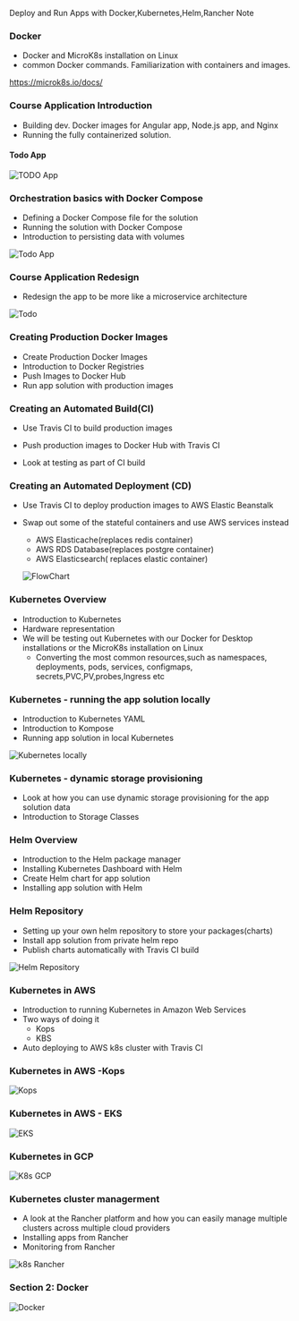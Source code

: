 Deploy and Run Apps with Docker,Kubernetes,Helm,Rancher Note

### Docker
* Docker and MicroK8s installation on Linux
* common Docker commands. Familiarization with containers and images.

https://microk8s.io/docs/

### Course Application Introduction
* Building dev. Docker images for Angular app, Node.js app, and Nginx
* Running the fully containerized solution.

#### Todo App 

![TODO App](mdImage/Capture.PNG)

### Orchestration basics with Docker Compose

* Defining a Docker Compose file for the solution
* Running the solution with Docker Compose
* Introduction to persisting data with volumes

![Todo App](mdImage/Capture2.PNG)

### Course Application Redesign

* Redesign the app to be more like a microservice architecture

![Todo](mdImage\Capture3.PNG)

### Creating Production Docker Images

* Create Production Docker Images
* Introduction to Docker Registries
* Push Images to Docker Hub
* Run app solution with production images

### Creating an Automated Build(CI)

* Use Travis CI to build production images

* Push production images to Docker Hub with Travis CI
* Look at testing as part of CI build

### Creating an Automated Deployment (CD)

* Use Travis CI to deploy production images to AWS Elastic Beanstalk

* Swap out some of the stateful containers and use AWS services instead

  * AWS Elasticache(replaces redis container)
  * AWS RDS Database(replaces postgre container)
  * AWS Elasticsearch( replaces elastic container)

  ![FlowChart](mdImage\Capture4.PNG)
 ### Kubernetes Overview

* Introduction to Kubernetes 
* Hardware representation
* We will be testing out Kubernetes with our Docker for Desktop installations or the MicroK8s installation on Linux
  * Converting the most common resources,such as namespaces, deployments, pods, services, configmaps, secrets,PVC,PV,probes,Ingress etc

### Kubernetes - running the app solution locally

* Introduction to Kubernetes YAML
* Introduction to Kompose
* Running app solution in local Kubernetes

![Kubernetes locally](mdImage\Capture5.PNG)



  

### Kubernetes - dynamic storage provisioning

* Look at how you can use dynamic storage provisioning for the app solution data
* Introduction to Storage Classes

### Helm Overview

* Introduction to the Helm package manager
* Installing Kubernetes Dashboard with Helm
* Create Helm chart for app solution
* Installing app solution with Helm

### Helm Repository

* Setting up your own helm repository to store your packages(charts)
* Install app solution from private helm repo
* Publish charts automatically with Travis CI build

![Helm Repository](mdImage\Capture6.PNG)

  

### Kubernetes in AWS

* Introduction to running Kubernetes in Amazon Web Services
* Two ways of doing it
  * Kops
  * KBS
* Auto deploying to AWS k8s cluster with Travis CI

### Kubernetes in AWS -Kops

![Kops](mdImage\Capture7.PNG)

### Kubernetes in AWS - EKS

![EKS](mdImage\Capture8.PNG)

### Kubernetes in GCP

![K8s GCP](mdImage\Capture9.PNG)

### Kubernetes cluster managerment

* A look at the Rancher platform and how you can easily manage multiple clusters across multiple cloud providers
* Installing apps from Rancher
* Monitoring from Rancher

![k8s Rancher](mdImage\Capture10.PNG)

###  Section 2: Docker

![Docker](mdImage\Capture11.PNG)